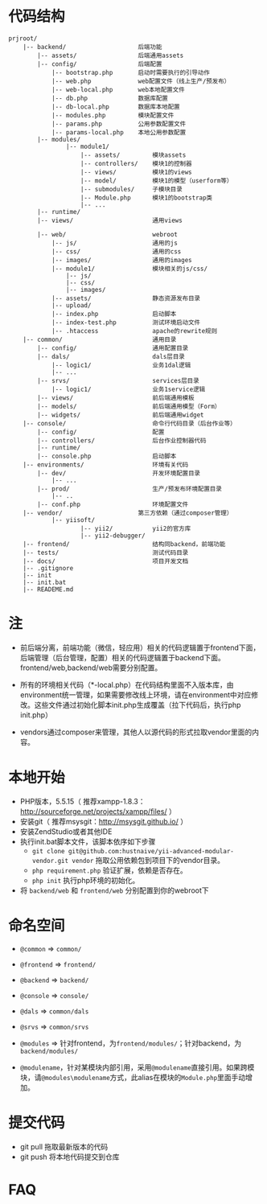 # 代码结构

	prjroot/
		|-- backend/					后端功能
			|-- assets/ 				后端通用assets
			|-- config/					后端配置
				|-- bootstrap.php		启动时需要执行的引导动作
				|-- web.php				web配置文件（线上生产/预发布）
				|-- web-local.php		web本地配置文件
				|-- db.php				数据库配置
				|-- db-local.php		数据库本地配置
				|-- modules.php			模块配置文件
				|-- params.php			公用参数配置文件
				|-- params-local.php	本地公用参数配置
			|-- modules/
					|-- module1/
						|-- assets/			模块assets
						|-- controllers/	模块1的控制器
						|-- views/			模块1的views
						|-- model/			模块1的模型（userform等）
						|-- submodules/		子模块目录
						|-- Module.php		模块1的bootstrap类
						|-- ...
			|-- runtime/
			|-- views/						通用views
				
			|-- web/						webroot
				|-- js/						通用的js
				|-- css/					通用的css
				|-- images/					通用的images
				|-- module1/				模块相关的js/css/	
					|-- js/
					|-- css/
					|-- images/
				|-- assets/					静态资源发布目录
				|-- upload/		
				|-- index.php				启动脚本
				|-- index-test.php			测试环境启动文件
				|-- .htaccess				apache的rewrite规则
		|-- common/							通用目录
			|-- config/						通用配置目录
			|-- dals/						dals层目录
				|-- logic1/					业务1dal逻辑
				|-- ...
			|-- srvs/						services层目录
				|-- logic1/					业务1service逻辑
			|-- views/						前后端通用模板
			|-- models/						前后端通用模型（Form）
			|-- widgets/					前后端通用widget
		|-- console/						命令行代码目录（后台作业等）
			|-- config/						配置
			|-- controllers/				后台作业控制器代码
			|-- runtime/				
			|-- console.php					启动脚本
		|-- environments/					环境有关代码
			|-- dev/						开发环境配置目录
				|-- ...		
			|-- prod/						生产/预发布环境配置目录
				|-- ..
			|-- conf.php					环境配置文件
		|-- vendor/						第三方依赖（通过composer管理）
				|-- yiisoft/		
						|-- yii2/			yii2的官方库
						|-- yii2-debugger/
		|--	frontend/ 						结构同backend，前端功能
		|-- tests/							测试代码目录
		|-- docs/							项目开发文档
		|-- .gitignore
		|-- init
		|-- init.bat
		|-- READEME.md

# 注
* 前后端分离，前端功能（微信，轻应用）相关的代码逻辑置于frontend下面，后端管理（后台管理，配置）相关的代码逻辑置于backend下面。frontend/web,backend/web需要分别配置。
* 所有的环境相关代码（*-local.php）在代码结构里面不入版本库，由environment统一管理，如果需要修改线上环境，请在environment中对应修改。这些文件通过初始化脚本init.php生成覆盖（拉下代码后，执行php init.php）

* vendors通过composer来管理，其他人以源代码的形式拉取vendor里面的内容。

# 本地开始

* PHP版本，5.5.15（ 推荐xampp-1.8.3：<http://sourceforge.net/projects/xampp/files/> ）
* 安装git（ 推荐msysgit：<http://msysgit.github.io/> ）
* 安装ZendStudio或者其他IDE
* 执行init.bat脚本文件，该脚本依序如下步骤
	* `git clone git@github.com:hustnaive/yii-advanced-modular-vendor.git vendor` 拖取公用依赖包到项目下的vendor目录。
	* `php requirement.php` 验证扩展，依赖是否存在。
	* `php init` 执行php环境的初始化。
* 将 `backend/web` 和 `frontend/web` 分别配置到你的webroot下

# 命名空间

* `@common` => `common/`
* `@frontend` => `frontend/`
* `@backend` => `backend/`
* `@console` => `console/`
* `@dals` => `common/dals`
* `@srvs` => `common/srvs`
* `@modules` => 针对frontend，为`frontend/modules/`；针对backend，为`backend/modules/`

* `@modulename`，针对某模块内部引用，采用`@modulename`直接引用。如果跨模块，请`@modules\modulename`方式，此alias在模块的`Module.php`里面手动增加。


# 提交代码

* git pull 拖取最新版本的代码
* git push 将本地代码提交到仓库

# FAQ
